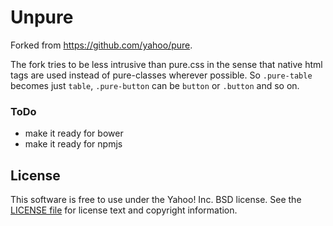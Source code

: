 Unpure
======

Forked from https://github.com/yahoo/pure.

The fork tries to be less intrusive than pure.css in the sense that native html tags are used instead of pure-classes wherever possible. So `.pure-table` becomes just `table`, `.pure-button` can be `button` or `.button` and so on.

### ToDo
- make it ready for bower
- make it ready for npmjs



License
-------

This software is free to use under the Yahoo! Inc. BSD license.
See the [LICENSE file][] for license text and copyright information.


[LICENSE file]: https://github.com/yahoo/pure/blob/master/LICENSE.md
